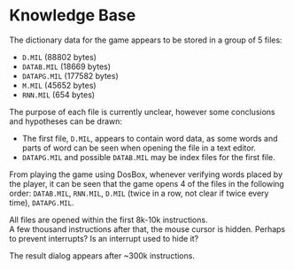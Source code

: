 # Knowledge Base

The dictionary data for the game appears to be stored in a group of 5 files:

- `D.MIL` (88802 bytes)
- `DATAB.MIL` (18669 bytes)
- `DATAPG.MIL` (177582 bytes)
- `M.MIL` (45652 bytes)
- `RNN.MIL` (654 bytes)

The purpose of each file is currently unclear, however some conclusions and hypotheses can be drawn:

- The first file, `D.MIL`, appears to contain word data, as some words and parts of word can be seen when opening 
the file in a text editor.
- `DATAPG.MIL` and possible `DATAB.MIL` may be index files for the first file.

From playing the game using DosBox, whenever verifying words placed by the player, it can be seen that the game opens 4 of the files in the following order: `DATAB.MIL`, `RNN.MIL`, `D.MIL` (twice in a row, not clear if twice every time), `DATAPG.MIL`.

All files are opened within the first 8k-10k instructions.  
A few thousand instructions after that, the mouse cursor is hidden. Perhaps to prevent interrupts? Is an interrupt used to hide it?

The result dialog appears after ~300k instructions.
